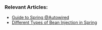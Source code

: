 ### Relevant Articles:
- [Guide to Spring @Autowired](http://www.baeldung.com/spring-autowire)
- [Different Types of Bean Injection in Spring](http://www.baeldung.com/different-types-of-bean-injection-in-spring)
